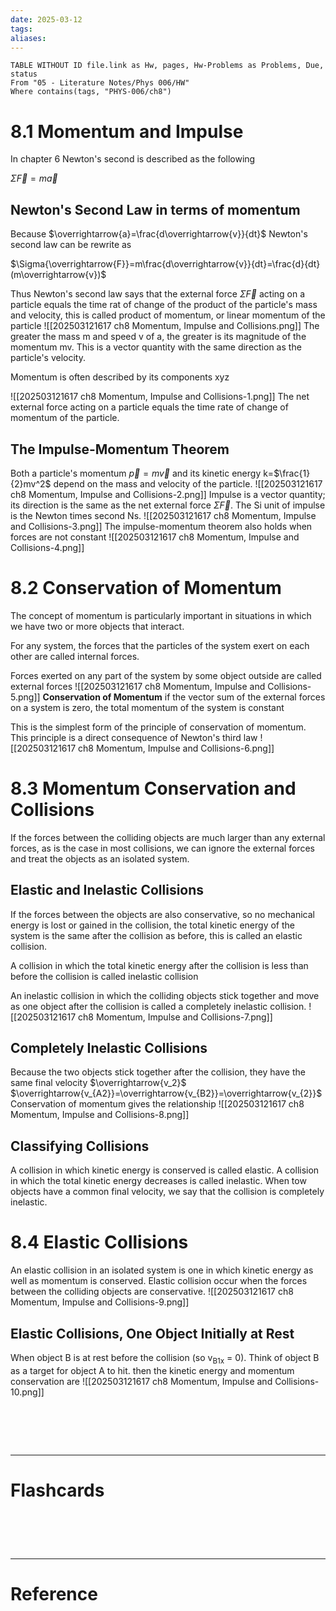```yaml
---
date: 2025-03-12
tags: 
aliases:
---
```

```dataview
TABLE WITHOUT ID file.link as Hw, pages, Hw-Problems as Problems, Due, status
From "05 - Literature Notes/Phys 006/HW"
Where contains(tags, "PHYS-006/ch8")
```
# 8.1 Momentum and Impulse
In chapter 6 Newton's second is described as the following

$\Sigma{\overrightarrow{F}} = m\overrightarrow{a}$

## Newton's Second Law in terms of momentum
Because $\overrightarrow{a}=\frac{d\overrightarrow{v}}{dt}$ Newton's second law can be rewrite as

$\Sigma{\overrightarrow{F}}=m\frac{d\overrightarrow{v}}{dt}=\frac{d}{dt}(m\overrightarrow{v})$

Thus Newton's second law says that the external force $\Sigma{\overrightarrow{F}}$ acting on a particle equals the time rat of change of the product of the particle's mass and velocity, this is called product of momentum, or linear momentum of the particle
![[202503121617 ch8 Momentum, Impulse and Collisions.png]]
The greater the mass m and speed v of a, the greater is its magnitude of the momentum mv. This is a vector quantity with the same direction as the particle's velocity.

Momentum is often described by its components xyz

![[202503121617 ch8 Momentum, Impulse and Collisions-1.png]]
The net external force acting on a particle equals the time rate of change of momentum of the particle.

## The Impulse-Momentum Theorem
Both a particle's momentum $\overrightarrow{p}=m\overrightarrow{v}$ and its kinetic energy k=$\frac{1}{2}mv^2$ depend on the mass and velocity of the particle. 
![[202503121617 ch8 Momentum, Impulse and Collisions-2.png]]
Impulse is a vector quantity; its direction is the same as the net external force $\Sigma{\overrightarrow{F}}$. The Si unit of impulse is the Newton times second Ns.
![[202503121617 ch8 Momentum, Impulse and Collisions-3.png]]
The impulse-momentum theorem also holds when forces are not constant
![[202503121617 ch8 Momentum, Impulse and Collisions-4.png]]

# 8.2 Conservation of Momentum
The concept of momentum is particularly important in situations in which we have two or more objects that interact.

For any system, the forces that the particles of the system exert on each other are called internal forces.

Forces exerted on any part of the system by some object outside are called external forces
![[202503121617 ch8 Momentum, Impulse and Collisions-5.png]]
**Conservation of Momentum** if the vector sum of the external forces on a system is zero, the total momentum of the system is constant

This is the simplest form of the principle of conservation of momentum. This principle is a direct consequence of Newton's third law
![[202503121617 ch8 Momentum, Impulse and Collisions-6.png]]

# 8.3 Momentum Conservation and Collisions
If the forces between the colliding objects are much larger than any external forces, as is the case in most collisions, we can ignore the external forces and treat the objects as an isolated system.

## Elastic and Inelastic Collisions
If the forces between the objects are also conservative, so no mechanical energy is lost or gained in the collision, the total kinetic energy of the system is the same after the collision as before, this is called an elastic collision.

A collision in which the total kinetic energy after the collision is less than before the collision is called inelastic collision

An inelastic collision in which the colliding objects stick together and move as one object after the collision is called a completely inelastic collision.
![[202503121617 ch8 Momentum, Impulse and Collisions-7.png]]
## Completely Inelastic Collisions
Because the two objects stick together after the collision, they have the same final velocity $\overrightarrow{v_2}$
	$\overrightarrow{v_{A2}}=\overrightarrow{v_{B2}}=\overrightarrow{v_{2}}$ 
Conservation of momentum gives the relationship
![[202503121617 ch8 Momentum, Impulse and Collisions-8.png]]

## Classifying Collisions
A collision in which kinetic energy is conserved is called elastic. A collision in which the total kinetic energy decreases is called inelastic. When tow objects have a common final velocity, we say that the collision is completely inelastic.

# 8.4 Elastic Collisions
An elastic collision in an isolated system is one in which kinetic energy as well as momentum is conserved. Elastic collision occur when the forces between the colliding objects are conservative.
![[202503121617 ch8 Momentum, Impulse and Collisions-9.png]]

## Elastic Collisions, One Object Initially at Rest
When object B is at rest before the collision (so v<sub>B1x</sub> = 0). Think of object B as a target for object A to hit. then the kinetic energy and momentum conservation are
![[202503121617 ch8 Momentum, Impulse and Collisions-10.png]]


# ‌
---
# Flashcards


# ‌
---
# Reference
